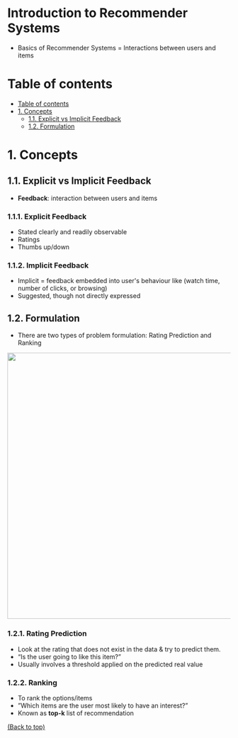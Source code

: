 # Introduction to Recommender Systems
- Basics of Recommender Systems = Interactions between users and items

# Table of contents
- [Table of contents](#table-of-contents)
- [1. Concepts](#1-concepts)
  - [1.1. Explicit vs Implicit Feedback](#11-explicit-vs-implicit-feedback)
  - [1.2. Formulation](#12-formulation)

# 1. Concepts
## 1.1. Explicit vs Implicit Feedback
- **Feedback**: interaction between users and items 
### 1.1.1. Explicit Feedback
- Stated clearly and readily observable
- Ratings
- Thumbs up/down
### 1.1.2. Implicit Feedback
- Implicit = feedback embedded into user's behaviour like (watch time, number of clicks, or browsing)
- Suggested, though not directly expressed

## 1.2. Formulation
- There are two types of problem formulation: Rating Prediction and Ranking
<p align="center">
  <img src="https://user-images.githubusercontent.com/64508435/167171900-4a732866-fd9c-44b0-9cc0-6e4919bd9c1e.png" width="600" />
</p>

### 1.2.1. Rating Prediction 
- Look at the rating that does not exist in the data & try to predict them.
- “Is the user going to like this item?”
- Usually involves a threshold applied on the predicted real value

### 1.2.2. Ranking
- To rank the options/items
- ”Which items are the user most likely to have an interest?”
- Known as **top-k** list of recommendation

[(Back to top)](#table-of-contents)
